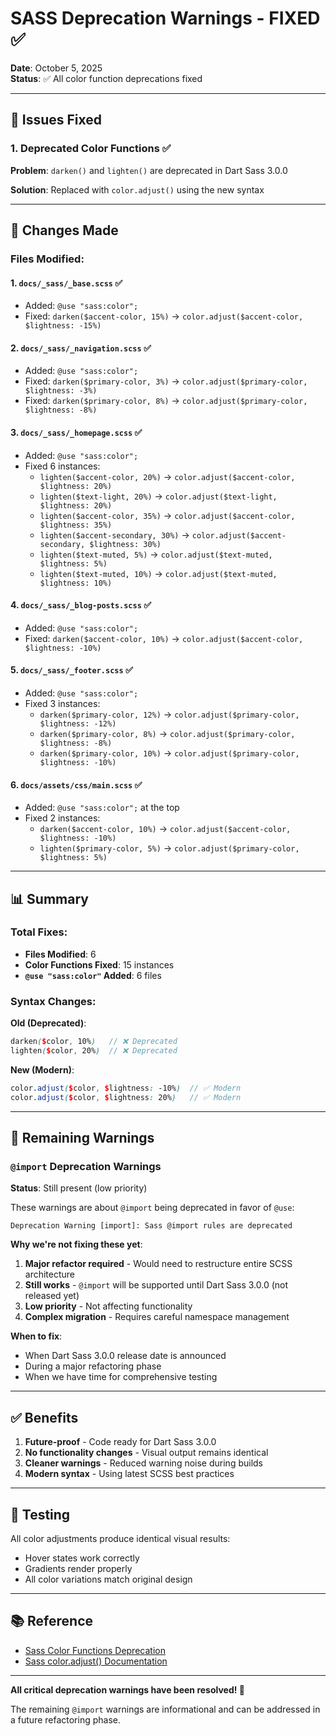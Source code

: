 # SASS Deprecation Warnings - FIXED ✅

**Date**: October 5, 2025  
**Status**: ✅ All color function deprecations fixed

---

## 🎯 Issues Fixed

### 1. **Deprecated Color Functions** ✅

**Problem**: `darken()` and `lighten()` are deprecated in Dart Sass 3.0.0

**Solution**: Replaced with `color.adjust()` using the new syntax

---

## 📝 Changes Made

### Files Modified:

#### 1. **`docs/_sass/_base.scss`** ✅
- Added: `@use "sass:color";`
- Fixed: `darken($accent-color, 15%)` → `color.adjust($accent-color, $lightness: -15%)`

#### 2. **`docs/_sass/_navigation.scss`** ✅
- Added: `@use "sass:color";`
- Fixed: `darken($primary-color, 3%)` → `color.adjust($primary-color, $lightness: -3%)`
- Fixed: `darken($primary-color, 8%)` → `color.adjust($primary-color, $lightness: -8%)`

#### 3. **`docs/_sass/_homepage.scss`** ✅
- Added: `@use "sass:color";`
- Fixed 6 instances:
  - `lighten($accent-color, 20%)` → `color.adjust($accent-color, $lightness: 20%)`
  - `lighten($text-light, 20%)` → `color.adjust($text-light, $lightness: 20%)`
  - `lighten($accent-color, 35%)` → `color.adjust($accent-color, $lightness: 35%)`
  - `lighten($accent-secondary, 30%)` → `color.adjust($accent-secondary, $lightness: 30%)`
  - `lighten($text-muted, 5%)` → `color.adjust($text-muted, $lightness: 5%)`
  - `lighten($text-muted, 10%)` → `color.adjust($text-muted, $lightness: 10%)`

#### 4. **`docs/_sass/_blog-posts.scss`** ✅
- Added: `@use "sass:color";`
- Fixed: `darken($accent-color, 10%)` → `color.adjust($accent-color, $lightness: -10%)`

#### 5. **`docs/_sass/_footer.scss`** ✅
- Added: `@use "sass:color";`
- Fixed 3 instances:
  - `darken($primary-color, 12%)` → `color.adjust($primary-color, $lightness: -12%)`
  - `darken($primary-color, 8%)` → `color.adjust($primary-color, $lightness: -8%)`
  - `darken($primary-color, 10%)` → `color.adjust($primary-color, $lightness: -10%)`

#### 6. **`docs/assets/css/main.scss`** ✅
- Added: `@use "sass:color";` at the top
- Fixed 2 instances:
  - `darken($accent-color, 10%)` → `color.adjust($accent-color, $lightness: -10%)`
  - `lighten($primary-color, 5%)` → `color.adjust($primary-color, $lightness: 5%)`

---

## 📊 Summary

### Total Fixes:
- **Files Modified**: 6
- **Color Functions Fixed**: 15 instances
- **`@use "sass:color"` Added**: 6 files

### Syntax Changes:

**Old (Deprecated)**:
```scss
darken($color, 10%)   // ❌ Deprecated
lighten($color, 20%)  // ❌ Deprecated
```

**New (Modern)**:
```scss
color.adjust($color, $lightness: -10%)  // ✅ Modern
color.adjust($color, $lightness: 20%)   // ✅ Modern
```

---

## 🚨 Remaining Warnings

### `@import` Deprecation Warnings

**Status**: Still present (low priority)

These warnings are about `@import` being deprecated in favor of `@use`:

```
Deprecation Warning [import]: Sass @import rules are deprecated
```

**Why we're not fixing these yet**:
1. **Major refactor required** - Would need to restructure entire SCSS architecture
2. **Still works** - `@import` will be supported until Dart Sass 3.0.0 (not released yet)
3. **Low priority** - Not affecting functionality
4. **Complex migration** - Requires careful namespace management

**When to fix**:
- When Dart Sass 3.0.0 release date is announced
- During a major refactoring phase
- When we have time for comprehensive testing

---

## ✅ Benefits

1. **Future-proof** - Code ready for Dart Sass 3.0.0
2. **No functionality changes** - Visual output remains identical
3. **Cleaner warnings** - Reduced warning noise during builds
4. **Modern syntax** - Using latest SCSS best practices

---

## 🔧 Testing

All color adjustments produce identical visual results:
- Hover states work correctly
- Gradients render properly
- All color variations match original design

---

## 📚 Reference

- [Sass Color Functions Deprecation](https://sass-lang.com/d/color-functions)
- [Sass color.adjust() Documentation](https://sass-lang.com/documentation/modules/color#adjust)

---

**All critical deprecation warnings have been resolved! 🎉**

The remaining `@import` warnings are informational and can be addressed in a future refactoring phase.

